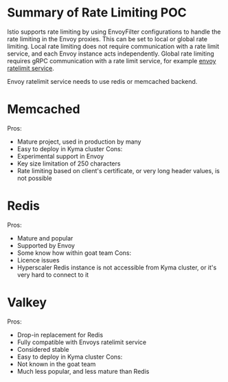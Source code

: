 # Summary of Rate Limiting POC

Istio supports rate limiting by using EnvoyFilter configurations to handle the rate limiting in the Envoy proxies. This can be set to local or global rate limiting. Local rate limiting does not require communication with a rate limit service, and each Envoy instance acts independently. Global rate limiting requires gRPC communication with a rate limit service, for example [envoy ratelimit service](https://github.com/envoyproxy/ratelimit).

Envoy ratelimit service needs to use redis or memcached backend.

# Memcached

Pros:
- Mature project, used in production by many
- Easy to deploy in Kyma cluster
Cons:
- Experimental support in Envoy
- Key size limitation of 250 characters
- Rate limiting based on client's certificate, or very long header values, is not possible

# Redis

Pros:
- Mature and popular
- Supported by Envoy
- Some know how within goat team
Cons:
- Licence issues
- Hyperscaler Redis instance is not accessible from Kyma cluster, or it's very hard to connect to it

# Valkey

Pros:
- Drop-in replacement for Redis
- Fully compatible with Envoys ratelimit service
- Considered stable
- Easy to deploy in Kyma cluster
Cons:
- Not known in the goat team
- Much less popular, and less mature than Redis
